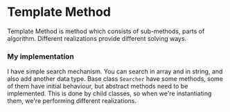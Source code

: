 # Template Method

Template Method is method which consists of sub-methods, parts of algorithm. Different realizations provide different solving ways.

### My implementation

I have simple search mechanism. You can search in array and in string, and also add another data type. Base class `Searcher` have some methods, some of them have initial behaviour, but abstract methods need to be implemented. This is done by child classes, so when we're instantiating them, we're performing different realizations.